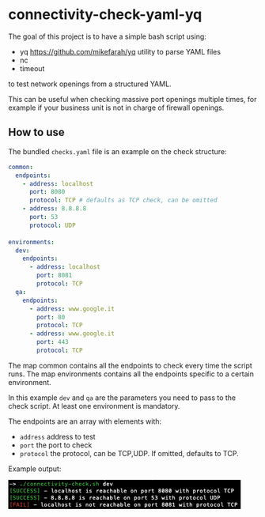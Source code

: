 # connectivity-check-yaml-yq

The goal of this project is to have a simple bash script using:

- yq https://github.com/mikefarah/yq utility to parse YAML files
- nc
- timeout

to test network openings from a structured YAML.

This can be useful when checking massive port openings multiple times, for example if 
your business unit is not in charge of firewall openings.

## How to use

The bundled `checks.yaml` file is an example on the check structure:

```yaml
common:
  endpoints:
    - address: localhost
      port: 8080
      protocol: TCP # defaults as TCP check, can be omitted
    - address: 8.8.8.8
      port: 53
      protocol: UDP

environments:
  dev:
    endpoints:
      - address: localhost
        port: 8081
        protocol: TCP
  qa:
    endpoints:
      - address: www.google.it
        port: 80
        protocol: TCP
      - address: www.google.it
        port: 443
        protocol: TCP
```
The map common contains all the endpoints to check every time the script runs.
The map environments contains all the endpoints specific to a certain environment.

In this example `dev` and `qa` are the parameters you need to pass to the check script.
At least one environment is mandatory.

The endpoints are an array with elements with:

- `address` address to test
- `port` the port to check
- `protocol` the protocol, can be TCP,UDP. If omitted, defaults to TCP.

Example output:

![Example output](./images/example_output.png)
